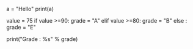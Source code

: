 a = "Hello"
print(a)

value = 75
if value >=90:
    grade = "A"
elif value >=80:
    grade = "B"
else : 
    grade = "E"

print("Grade : %s" % grade)

